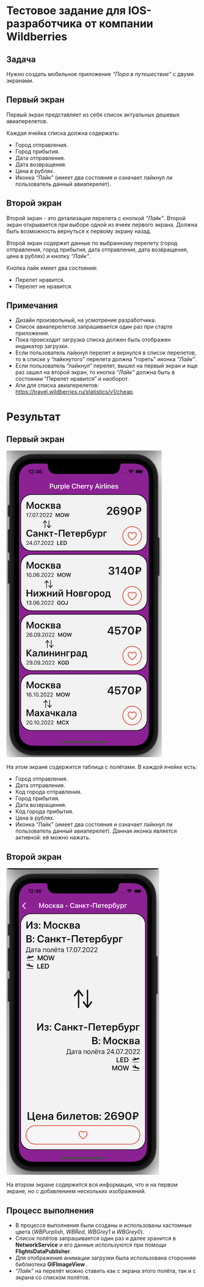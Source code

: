# Тестовое задание для IOS-разработчика от компании Wildberries

## Задача

Нужно создать мобильное приложение *“Пора в путешествие”* с двумя экранами.

## Первый экран
Первый экран представляет из себя список актуальных дешевых авиаперелетов.

Каждая ячейка списка должна содержать:

- Город отправления.
- Город прибытия.
- Дата отправления.
- Дата возвращения.
- Цена в рублях.
- Иконка “Лайк” (имеет два состояния и означает лайкнул ли пользователь данный авиаперелет).

## Второй экран
Второй экран - это детализация перелета с кнопкой *“Лайк”*.
Второй экран открывается при выборе одной из ячеек первого экрана. Должна быть возможность вернуться к первому экрану назад.

Второй экран содержит данные по выбранному перелету (город отправления, город прибытия, дата отправления, дата возвращения, цена в рублях) и кнопку *“Лайк”*.

Кнопка лайк имеет два состояния:

- Перелет нравится.
- Перелет не нравится.

## Примечания

- Дизайн произвольный, на усмотрение разработчика.
- Список авиаперелетов запрашивается один раз при старте приложения.
- Пока происходит загрузка списка должен быть отображен индикатор загрузки.
- Если пользователь лайкнул перелет и вернулся в список перелетов, то в списке у “лайкнутого” перелета должна “гореть” иконка *“Лайк”*.
- Если пользователь “лайкнул” перелет, вышел на первый экран и еще раз зашел на второй экран, то кнопка *“Лайк”* должна быть в состоянии “Перелет нравится” и наоборот.
- Апи для списка авиаперелетов: https://travel.wildberries.ru/statistics/v1/cheap.

# Результат

## Первый экран
![First Screen Image: Flights Table](./FlightsTableScreenshot.png)

На этом экране содержится таблица с полётами. В каждой ячейке есть:
* Город отправления.
* Дата отправления.
* Код города отправления.
* Город прибытия.
* Дата возвращения.
* Код города прибытия.
* Цена в рублях.
* Иконка “Лайк” (имеет два состояния и означает лайкнул ли пользователь данный авиаперелет). Данная иконка является активной: её можно нажать.

## Второй экран
![Second Screen Image: Flight Details View](./FlightDetailsScreenshot.png)

На втором экране содержится вся информация, что и на первом экране, но с добавлением нескольких изображений.

## Процесс выполнения
* В процессе выполнения были созданы и использованы кастомные цвета (*WBPurplish*, *WBRed*, *WBGrey1* и *WBGrey0*).
* Список полётов запрашивается один раз и далее хранится в **NetworkService** и его данные используются при помощи **FlightsDataPublisher**.
* Для отображения анимации загрузки была использована сторонняя библиотека **GIFImageView** .
* *“Лайк”* на перелёт можно ставить как с экрана этого полёта, так и с экрана со списком полётов.
